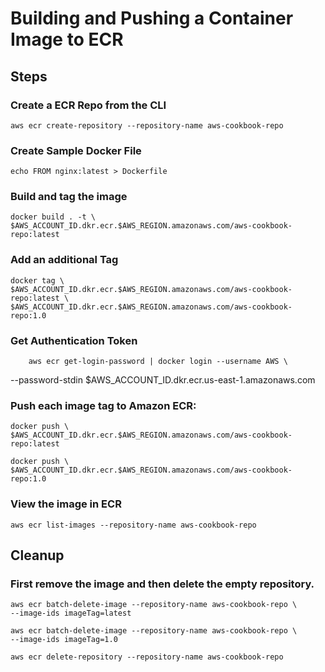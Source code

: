 # Building and Pushing a Container Image to ECR
## Steps
### Create a ECR Repo from the CLI
    aws ecr create-repository --repository-name aws-cookbook-repo

### Create Sample Docker File
    echo FROM nginx:latest > Dockerfile

### Build and tag the image
    docker build . -t \
    $AWS_ACCOUNT_ID.dkr.ecr.$AWS_REGION.amazonaws.com/aws-cookbook-repo:latest

### Add an additional Tag
    docker tag \
    $AWS_ACCOUNT_ID.dkr.ecr.$AWS_REGION.amazonaws.com/aws-cookbook-repo:latest \
    $AWS_ACCOUNT_ID.dkr.ecr.$AWS_REGION.amazonaws.com/aws-cookbook-repo:1.0

### Get Authentication Token 
        aws ecr get-login-password | docker login --username AWS \
--password-stdin $AWS_ACCOUNT_ID.dkr.ecr.us-east-1.amazonaws.com

### Push each image tag to Amazon ECR:
    docker push \
    $AWS_ACCOUNT_ID.dkr.ecr.$AWS_REGION.amazonaws.com/aws-cookbook-repo:latest

    docker push \
    $AWS_ACCOUNT_ID.dkr.ecr.$AWS_REGION.amazonaws.com/aws-cookbook-repo:1.0

### View the image in ECR
    aws ecr list-images --repository-name aws-cookbook-repo

## Cleanup
### First remove the image and then delete the empty repository. 
    aws ecr batch-delete-image --repository-name aws-cookbook-repo \
    --image-ids imageTag=latest

    aws ecr batch-delete-image --repository-name aws-cookbook-repo \
    --image-ids imageTag=1.0

    aws ecr delete-repository --repository-name aws-cookbook-repo
